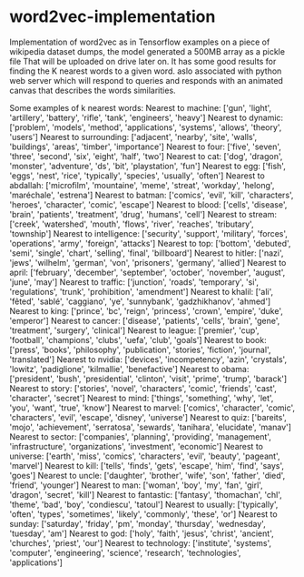 # word2vec-implementation
Implementation of word2vec as in Tensorflow examples on a piece of wikipedia dataset dumps, the model generated a 500MB array as a pickle file That will be uploaded on drive later on.
It has some good results for finding the K nearest words to a given word. 
aslo associated with python web server which will respond to queries and responds with an animated canvas that describes the words similarities.

Some examples of k nearest words:
Nearest to machine: ['gun', 'light', 'artillery', 'battery', 'rifle', 'tank', 'engineers', 'heavy']
Nearest to dynamic: ['problem', 'models', 'method', 'applications', 'systems', 'allows', 'theory', 'users']
Nearest to surrounding: ['adjacent', 'nearby', 'site', 'walls', 'buildings', 'areas', 'timber', 'importance']
Nearest to four: ['five', 'seven', 'three', 'second', 'six', 'eight', 'half', 'two']
Nearest to cat: ['dog', 'dragon', 'monster', 'adventure', 'ds', 'bit', 'playstation', 'fun']
Nearest to egg: ['fish', 'eggs', 'nest', 'rice', 'typically', 'species', 'usually', 'often']
Nearest to abdallah: ['microfilm', 'mountaine', 'meme', 'streat', 'workday', 'helong', 'maréchale', 'estrena']
Nearest to batman: ['comics', 'evil', 'kill', 'characters', 'heroes', 'character', 'comic', 'escape']
Nearest to blood: ['cells', 'disease', 'brain', 'patients', 'treatment', 'drug', 'humans', 'cell']
Nearest to stream: ['creek', 'watershed', 'mouth', 'flows', 'river', 'reaches', 'tributary', 'township']
Nearest to intelligence: ['security', 'support', 'military', 'forces', 'operations', 'army', 'foreign', 'attacks']
Nearest to top: ['bottom', 'debuted', 'semi', 'single', 'chart', 'selling', 'final', 'billboard']
Nearest to hitler: ['nazi', 'jews', 'wilhelm', 'german', 'von', 'prisoners', 'germany', 'allied']
Nearest to april: ['february', 'december', 'september', 'october', 'november', 'august', 'june', 'may']
Nearest to traffic: ['junction', 'roads', 'temporary', 'si', 'regulations', 'trunk', 'prohibition', 'amendment']
Nearest to khalil: ['ali', 'fêted', 'sablé', 'caggiano', 'ye', 'sunnybank', 'gadzhikhanov', 'ahmed']
Nearest to king: ['prince', 'bc', 'reign', 'princess', 'crown', 'empire', 'duke', 'emperor']
Nearest to cancer: ['disease', 'patients', 'cells', 'brain', 'gene', 'treatment', 'surgery', 'clinical']
Nearest to league: ['premier', 'cup', 'football', 'champions', 'clubs', 'uefa', 'club', 'goals']
Nearest to book: ['press', 'books', 'philosophy', 'publication', 'stories', 'fiction', 'journal', 'translated']
Nearest to nvidia: ['devices', 'incompetency', 'azin', 'crystals', 'lowitz', 'padiglione', 'kilmallie', 'benefactive']
Nearest to obama: ['president', 'bush', 'presidential', 'clinton', 'visit', 'prime', 'trump', 'barack']
Nearest to story: ['stories', 'novel', 'characters', 'comic', 'friends', 'cast', 'character', 'secret']
Nearest to mind: ['things', 'something', 'why', 'let', 'you', 'want', 'true', 'know']
Nearest to marvel: ['comics', 'character', 'comic', 'characters', 'evil', 'escape', 'disney', 'universe']
Nearest to quiz: ['bareits', 'mojo', 'achievement', 'serratosa', 'sewards', 'tanihara', 'elucidate', 'manav']
Nearest to sector: ['companies', 'planning', 'providing', 'management', 'infrastructure', 'organizations', 'investment', 'economic']
Nearest to universe: ['earth', 'miss', 'comics', 'characters', 'evil', 'beauty', 'pageant', 'marvel']
Nearest to kill: ['tells', 'finds', 'gets', 'escape', 'him', 'find', 'says', 'goes']
Nearest to uncle: ['daughter', 'brother', 'wife', 'son', 'father', 'died', 'friend', 'younger']
Nearest to man: ['woman', 'boy', 'my', 'fan', 'girl', 'dragon', 'secret', 'kill']
Nearest to fantastic: ['fantasy', 'thomachan', 'chl', 'theme', 'bad', 'boy', 'condiescu', 'tatoul']
Nearest to usually: ['typically', 'often', 'types', 'sometimes', 'likely', 'commonly', 'these', 'or']
Nearest to sunday: ['saturday', 'friday', 'pm', 'monday', 'thursday', 'wednesday', 'tuesday', 'am']
Nearest to god: ['holy', 'faith', 'jesus', 'christ', 'ancient', 'churches', 'priest', 'our']
Nearest to technology: ['institute', 'systems', 'computer', 'engineering', 'science', 'research', 'technologies', 'applications']
